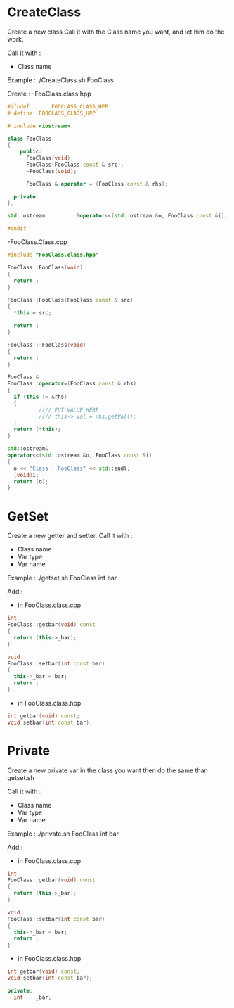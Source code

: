 # CreateClass

Create a new class
Call it with the Class name you want, and let him do the work.

Call it with :
  - Class name

Example :
./CreateClass.sh FooClass

Create :
  -FooClass.class.hpp
  
  ```c++
  #ifndef		FOOCLASS_CLASS_HPP
  # define	FOOCLASS_CLASS_HPP

  # include <iostream>

  class FooClass
  {
	  public:
	  	FooClass(void);
	  	FooClass(FooClass const & src);
	  	~FooClass(void);

  		FooClass & operator = (FooClass const & rhs);

  	private:
  };

  std::ostream			&operator<<(std::ostream &o, FooClass const &i);

  #endif
  ```
  
  -FooClass.Class.cpp
  ```c++
  #include "FooClass.class.hpp"

  FooClass::FooClass(void)
  {
  	return ;
  }

  FooClass::FooClass(FooClass const & src)
  {
  	*this = src;

  	return ;
  }

  FooClass::~FooClass(void)
  {
  	return ;
  }

  FooClass &
  FooClass::operator=(FooClass const & rhs)
  {
  	if (this != &rhs)
  	{
  			//// PUT VALUE HERE
  			//// this-> val = rhs.getVal();
  	}
  	return (*this);
  }

  std::ostream&
  operator<<(std::ostream &o, FooClass const &i)
  {
  	o << "Class : FooClass" << std::endl;
  	(void)i;
  	return (o);
  }
  ```

# GetSet

Create a new getter and setter.
Call it with :
  - Class name
  - Var type
  - Var name

Example :
./getset.sh FooClass int bar 


Add :
  - in FooClass.class.cpp

  ```c++
  int
  FooClass::getbar(void) const
  {
  	return (this->_bar);
  }
  
  void
  FooClass::setbar(int const bar)
  {
  	this->_bar = bar;
  	return ;
  }
  ```
  - in FooClass.class.hpp

  ```c++
  int getbar(void) const;
  void setbar(int const bar);
```

# Private

Create a new private var in the class you want then do the same than getset.sh

Call it with :
  - Class name
  - Var type
  - Var name


Example :
./private.sh FooClass int bar

Add :
  - in FooClass.class.cpp

  ```c++
  int
  FooClass::getbar(void) const
  {
  	return (this->_bar);
  }
  
  void
  FooClass::setbar(int const bar)
  {
  	this->_bar = bar;
  	return ;
  }
  ```
  - in FooClass.class.hpp

  ```c++
  int getbar(void) const;
  void setbar(int const bar);
  
  private:
    int    _bar;
```

